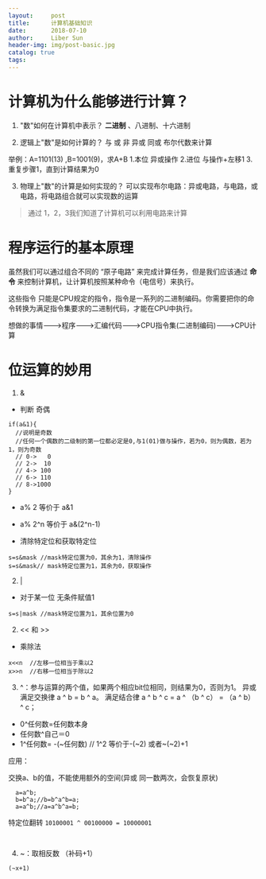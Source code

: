 ```yaml
---
layout:     post
title:      计算机基础知识
date:       2018-07-10
author:     Liber Sun
header-img: img/post-basic.jpg
catalog: true
tags:
---
```


# 计算机为什么能够进行计算？
1. "数"如何在计算机中表示？
 **二进制** 、八进制、十六进制 

2. 逻辑上"数"是如何计算的？
与 或 非 
异或 同或  布尔代数来计算

举例：A=1101(13) ,B=1001(9)，求A+B
1.本位 异或操作 
2.进位 与操作+左移1
3.重复步骤1，直到计算结果为0


3. 物理上"数"的计算是如何实现的？
可以实现布尔电路：异或电路，与电路，或电路，将电路组合就可以实现数的运算

>通过 1，2，3我们知道了计算机可以利用电路来计算


# 程序运行的基本原理
虽然我们可以通过组合不同的 “原子电路” 来完成计算任务，但是我们应该通过 **命令** 来控制计算机，让计算机按照某种命令（电信号）来执行。

这些指令 只能是CPU规定的指令，指令是一系列的二进制编码。你需要把你的命令转换为满足指令集要求的二进制代码，才能在CPU中执行。

想做的事情--->程序--->汇编代码--->CPU指令集(二进制编码)--->CPU计算


# 位运算的妙用
  1. &
  - 判断 奇偶
  ```
  if(a&1){
    //说明是奇数
    //任何一个偶数的二级制的第一位都必定是0,与1(01)做与操作，若为0，则为偶数，若为1，则为奇数
    // 0->   0
    // 2->  10
    // 4-> 100
    // 6-> 110
    // 8->1000
  }
  ```
  - a% 2 等价于 a&1
  - a% 2^n 等价于 a&(2^n-1)

  - 清除特定位和获取特定位
  ```
  s=s&mask //mask特定位置为0，其余为1，清除操作
  s=s&mask// mask特定位置为1，其余为0，获取操作
  ```

  2. |
  - 对于某一位 无条件赋值1
  ```
  s=s|mask //mask特定位置为1，其余位置为0 
  ``` 
    
  2. << 和  >>
  - 乘除法
  ```
  x<<n  //左移一位相当于乘以2
  x>>n  //右移一位相当于除以2
  ```


  3. ^：参与运算的两个值，如果两个相应bit位相同，则结果为0，否则为1。
  异或满足交换律  a ^ b = b ^ a。
      满足结合律  a ^ b ^ c = a ^ （b ^ c） = （a ^ b） ^ c；
 
  - 0^任何数=任何数本身
  - 任何数^自己＝0
  - 1^任何数= -(~任何数)  // 1^2 等价于-(~2) 或者~(~2)+1  
  
  应用：


 交换a、b的值，不能使用额外的空间(异或 同一数两次，会恢复原状)
  ```
    a=a^b;
    b=b^a;//b=b^a^b=a;
    a=a^b;//a=a^b^a=b;
  ```

 特定位翻转 `10100001 ^ 00100000 = 10000001`


```
```

```
```

  4.  ~：取相反数 （补码+1）
  ```
  (~x+1)
  ```
